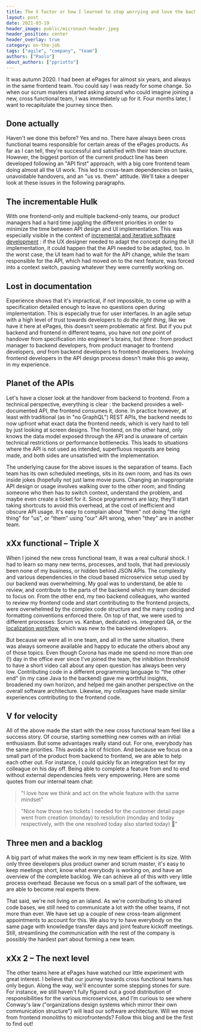 ```yaml
---
title: The X factor or how I learned to stop worrying and love the backend
layout: post
date: 2021-03-19
header_image: public/micronaut-header.jpeg
header_position: center
header_overlay: true
category: on-the-job
tags: ["agile", "company", "team"]
authors: ["Paolo"]
about_authors: ["ppriotto"]
---
```


It was autumn 2020.
I had been at ePages for almost six years, and always in the same frontend team.
You could say I was ready for some change.
So when our scrum masters started asking around who could imagine joining a new, cross functional team, I was immediately up for it.
Four months later, I want to recapitulate the journey since then.

## Done actually

Haven't we done this before?
Yes and no.
There have always been cross functional teams responsible for certain areas of the ePages products.
As far as I can tell, they're successful and satisfied with their team structure.
However, the biggest portion of the current product line has been developed following an "API first" approach, with a big core frontend team doing almost all the UI work.
This led to cross-team dependencies on tasks, unavoidable handovers, and an "us vs. them" attitude.
We'll take a deeper look at these issues in the following paragraphs.

## The incrementable Hulk

With one frontend-only and multiple backend-only teams, our product managers had a hard time juggling the different priorities in order to minimize the time between API design and UI implementation.
This was especially visible in the context of [incremental and iterative software development](../../methods-and-tools/the-secret-of-incremental-and-iterative-software-development/) : if the UX designer needed to adapt the concept during the UI implementation, it could happen that the API needed to be adapted, too.
In the worst case, the UI team had to wait for the API change, while the team responsible for the API, which had moved on to the next feature, was forced into a context switch, pausing whatever they were currently working on.

## Lost in documentation

Experience shows that it's impractical, if not impossible, to come up with a specification detailed enough to leave no questions open during implementation.
This is especially true for user interfaces.
In an agile setup with a high level of trust towards developers to _do the right thing_, like we have it here at ePages, this doesn't seem problematic at first.
But if you put backend and frontend in different teams, you have not _one_ point of handover from specification into engineer's brains, but _three_ : from product manager to backend developers, from product manager to frontend developers, _and_ from backend developers to frontend developers.
Involving frontend developers in the API design process doesn't make this go away, in my experience.

## Planet of the APIs

Let's have a closer look at the handover from backend to frontend.
From a technical perspective, everything is clear : the backend provides a well-documented API, the frontend consumes it, done.
In practice however, at least with traditional (as in "no GraphQL") REST APIs, the backend needs to now upfront what exact data the frontend needs, which is very hard to tell by just looking at screen designs.
The frontend, on the other hand, only knows the data model exposed through the API and is unaware of certain technical restrictions or performance bottlenecks.
This leads to situations where the API is not used as intended, superfluous requests are being made, and both sides are unsatisfied with the implementation.

The underlying cause for the above issues is the separation of teams.
Each team has its own scheduled meetings, sits in its own room, and has its own inside jokes (hopefully not just lame movie puns.
Changing an inappropriate API design or usage involves walking over to the other room, and finding someone who then has to switch context, understand the problem, and maybe even create a ticket for it.
Since programmers are lazy, they'll start taking shortcuts to avoid this overhead, at the cost of inefficient and obscure API usage.
It's easy to complain about "them" not doing "the right thing" for "us", or "them" using "our" API wrong, when "they" are in another team.

## xXx functional – Triple X

When I joined the new cross functional team, it was a real cultural shock.
I had to learn so many new terms, processes, and tools, that had previously been none of my business, or hidden behind JSON APIs.
The complexity and various dependencies in the cloud based microservice setup used by our backend was overwhelming.
My goal was to understand, be able to review, and contribute to the parts of the backend which my team decided to focus on.
From the other end, my two backend colleagues, who wanted to review my frontend code and start contributing to the frontend projects, were overwhelmed by the complex code structure and the many coding and formatting conventions enforced there.
On top of that, we were used to different processes: Scrum vs. Kanban, dedicated vs. integrated QA, or the [localization workflow](../../language-and-localization/how-to-cope-with-a-localization-tool-in-action/), which was new to the backend developers.

But because we were all in one team, and all in the same situation, there was always someone available and happy to educate the others about any of those topics.
Even though Corona has made me spend no more than one (!) day in the office ever since I've joined the team, the inhibition threshold to have a short video call about any open question has always been very low.
Contributing code in a different programming language to "the other end" (in my case Java to the backend) gave me worthful insights, broadened my own horizon, and helped me gain another perspective on the overall software architecture.
Likewise, my colleagues have made similar experiences contributing to the frontend code.

## V for velocity

All of the above made the start with the new cross functional team feel like a success story.
Of course, starting something new comes with an initial enthusiasm.
But some advantages really stand out.
For one, everybody has the same priorities.
This avoids a lot of friction.
And because we focus on a small part of the product from backend to frontend, we are able to help each other out.
For instance, I could quickly fix an integration test for my colleague on his day off.
Being able to complete a feature from end to end without external dependencies feels very empowering.
Here are some quotes from our internal team chat:

> "I love how we think and act on the whole feature with the same mindset"

> "Nice how those two tickets I needed for the customer detail page went from creation (monday) to resolution (monday and today respectively, with the one resolved today also started today) 👏️"

## Three men and a backlog

A big part of what makes the work in my new team efficient is its size.
With only three developers plus product owner and scrum master, it's easy to keep meetings short, know what everybody is working on, and have an overview of the complete backlog.
We can achieve all of this with very little process overhead.
Because we focus on a small part of the software, we are able to become real experts there.

That said, we're not living on an island.
As we're contributing to shared code bases, we still need to communicate a lot with the other teams, if not more than ever.
We have set up a couple of new cross-team alignment appointments to account for this.
We also try to have everybody on the same page with knowledge transfer days and joint feature kickoff meetings.
Still, streamlining the communication with the rest of the company is possibly the hardest part about forming a new team.

## xXx 2 – The next level

The other teams here at ePages have watched our little experiment with great interest.
I believe that our journey towards cross functional teams has only begun.
Along the way, we'll encounter some stepping stones for sure.
For instance, we still haven't fully figured out a good distribution of responsibilities for the various microservices, and I'm curious to see where Conway's law ("organizations design systems which mirror their own communication structure") will lead our software architecture.
Will we move from frontend monoliths to microfrontends?
Follow this blog and be the first to find out!


